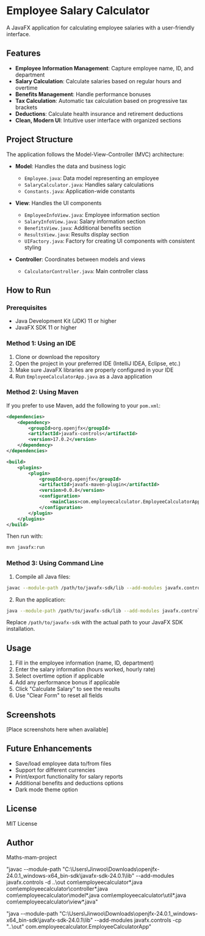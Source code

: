 # Employee Salary Calculator

A JavaFX application for calculating employee salaries with a user-friendly interface.

## Features

- **Employee Information Management**: Capture employee name, ID, and department
- **Salary Calculation**: Calculate salaries based on regular hours and overtime
- **Benefits Management**: Handle performance bonuses
- **Tax Calculation**: Automatic tax calculation based on progressive tax brackets
- **Deductions**: Calculate health insurance and retirement deductions
- **Clean, Modern UI**: Intuitive user interface with organized sections

## Project Structure

The application follows the Model-View-Controller (MVC) architecture:

- **Model**: Handles the data and business logic
  - `Employee.java`: Data model representing an employee
  - `SalaryCalculator.java`: Handles salary calculations
  - `Constants.java`: Application-wide constants

- **View**: Handles the UI components
  - `EmployeeInfoView.java`: Employee information section
  - `SalaryInfoView.java`: Salary information section
  - `BenefitsView.java`: Additional benefits section
  - `ResultsView.java`: Results display section
  - `UIFactory.java`: Factory for creating UI components with consistent styling

- **Controller**: Coordinates between models and views
  - `CalculatorController.java`: Main controller class

## How to Run

### Prerequisites

- Java Development Kit (JDK) 11 or higher
- JavaFX SDK 11 or higher

### Method 1: Using an IDE

1. Clone or download the repository
2. Open the project in your preferred IDE (IntelliJ IDEA, Eclipse, etc.)
3. Make sure JavaFX libraries are properly configured in your IDE
4. Run `EmployeeCalculatorApp.java` as a Java application

### Method 2: Using Maven

If you prefer to use Maven, add the following to your `pom.xml`:

```xml
<dependencies>
    <dependency>
        <groupId>org.openjfx</groupId>
        <artifactId>javafx-controls</artifactId>
        <version>17.0.2</version>
    </dependency>
</dependencies>

<build>
    <plugins>
        <plugin>
            <groupId>org.openjfx</groupId>
            <artifactId>javafx-maven-plugin</artifactId>
            <version>0.0.8</version>
            <configuration>
                <mainClass>com.employeecalculator.EmployeeCalculatorApp</mainClass>
            </configuration>
        </plugin>
    </plugins>
</build>
```

Then run with:

```bash
mvn javafx:run
```

### Method 3: Using Command Line

1. Compile all Java files:
```bash
javac --module-path /path/to/javafx-sdk/lib --add-modules javafx.controls,javafx.fxml -d out src/com/employeecalculator/*.java src/com/employeecalculator/*/*.java
```

2. Run the application:
```bash
java --module-path /path/to/javafx-sdk/lib --add-modules javafx.controls,javafx.fxml -cp out com.employeecalculator.EmployeeCalculatorApp
```

Replace `/path/to/javafx-sdk` with the actual path to your JavaFX SDK installation.

## Usage

1. Fill in the employee information (name, ID, department)
2. Enter the salary information (hours worked, hourly rate)
3. Select overtime option if applicable
4. Add any performance bonus if applicable
5. Click "Calculate Salary" to see the results
6. Use "Clear Form" to reset all fields

## Screenshots

[Place screenshots here when available]

## Future Enhancements

- Save/load employee data to/from files
- Support for different currencies
- Print/export functionality for salary reports
- Additional benefits and deductions options
- Dark mode theme option

## License

MIT License

## Author

Maths-mam-project

"javac --module-path "C:\Users\Jinwoo\Downloads\openjfx-24.0.1_windows-x64_bin-sdk\javafx-sdk-24.0.1\lib" --add-modules javafx.controls -d ..\out com\employeecalculator\*.java com\employeecalculator\controller\*.java com\employeecalculator\model\*.java com\employeecalculator\util\*.java com\employeecalculator\view\*.java"

"java --module-path "C:\Users\Jinwoo\Downloads\openjfx-24.0.1_windows-x64_bin-sdk\javafx-sdk-24.0.1\lib" --add-modules javafx.controls -cp "..\out" com.employeecalculator.EmployeeCalculatorApp"